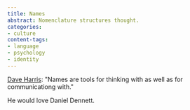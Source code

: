 ```yaml
---
title: Names
abstract: Nomenclature structures thought.
categories:
- culture
content-tags:
- language
- psychology
- identity
---
```


[Dave Harris][1]: "Names are tools for thinking with as well as for communicationg with."

   [1]: http://www.c2.com/cgi/wiki?PatternInEverything

He would love Daniel Dennett.
